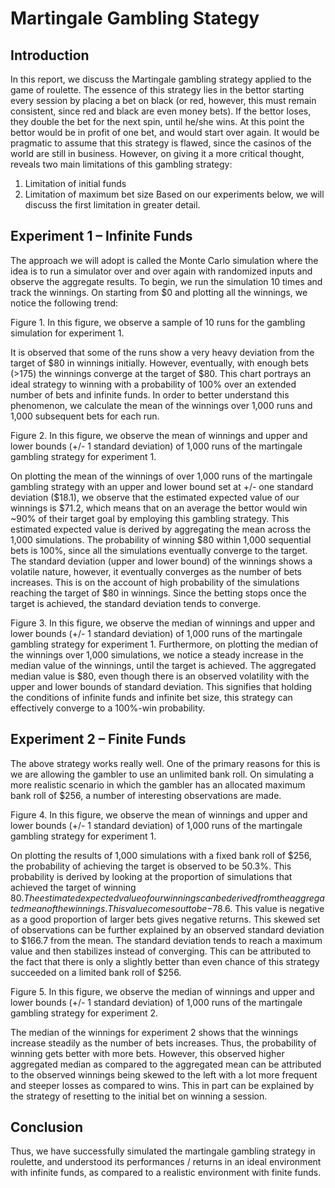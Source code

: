 # Martingale Gambling Stategy

## Introduction
In this report, we discuss the Martingale gambling strategy applied to the game of roulette. The essence of this strategy lies in the bettor starting every session by placing a bet on black (or red, however, this must remain consistent, since red and black are even money bets). If the bettor loses, they double the bet for the next spin, until he/she wins. At this point the bettor would be in profit of one bet, and would start over again.
It would be pragmatic to assume that this strategy is flawed, since the casinos of the world are still in business. However, on giving it a more critical thought, reveals two main limitations of this gambling strategy:
1.	Limitation of initial funds
2.	Limitation of maximum bet size
Based on our experiments below, we will discuss the first limitation in greater detail.

## Experiment 1 – Infinite Funds

The approach we will adopt is called the Monte Carlo simulation where the idea is to run a simulator over and over again with randomized inputs and observe the aggregate results.
To begin, we run the simulation 10 times and track the winnings. On starting from $0 and plotting all the winnings, we notice the following trend:

Figure 1. In this figure, we observe a sample of 10 runs 
for the gambling simulation for experiment 1.

It is observed that some of the runs show a very heavy deviation from the target of $80 in winnings initially. However, eventually, with enough bets (>175) the winnings converge at the target of $80. This chart portrays an ideal strategy to winning with a probability of 100% over an extended number of bets and infinite funds. In order to better understand this phenomenon, we calculate the mean of the winnings over 1,000 runs and 1,000 subsequent bets for each run.
 
Figure 2. In this figure, we observe the mean of winnings and upper and lower bounds 
(+/- 1 standard deviation) of 1,000 runs of the martingale gambling strategy for experiment 1.

On plotting the mean of the winnings of over 1,000 runs of the martingale gambling strategy with an upper and lower bound set at +/- one standard deviation ($18.1), we observe that the estimated expected value of our winnings is $71.2, which means that on an average the bettor would win ~90% of their target goal by employing this gambling strategy. This estimated expected value is derived by aggregating the mean across the 1,000 simulations. The probability of winning $80 within 1,000 sequential bets is 100%, since all the simulations eventually converge to the target. The standard deviation (upper and lower bound) of the winnings shows a volatile nature, however, it eventually converges as the number of bets increases. This is on the account of high probability of the simulations reaching the target of $80 in winnings. Since the betting stops once the target is achieved, the standard deviation tends to converge. 
 
Figure 3. In this figure, we observe the median of winnings and upper and lower bounds 
(+/- 1 standard deviation) of 1,000 runs of the martingale gambling strategy for experiment 1.
Furthermore, on plotting the median of the winnings over 1,000 simulations, we notice a steady increase in the median value of the winnings, until the target is achieved. The aggregated median value is $80, even though there is an observed volatility with the upper and lower bounds of standard deviation. This signifies that holding the conditions of infinite funds and infinite bet size, this strategy can effectively converge to a 100%-win probability.

## Experiment 2 – Finite Funds
The above strategy works really well. One of the primary reasons for this is we are allowing the gambler to use an unlimited bank roll. On simulating a more realistic scenario in which the gambler has an allocated maximum bank roll of $256, a number of interesting observations are made.

 
Figure 4. In this figure, we observe the mean of winnings and upper and lower bounds 
(+/- 1 standard deviation) of 1,000 runs of the martingale gambling strategy for experiment 1.

On plotting the results of 1,000 simulations with a fixed bank roll of $256, the probability of achieving the target is observed to be 50.3%. This probability is derived by looking at the proportion of simulations that achieved the target of winning $80. The estimated expected value of our winnings can be derived from the aggregated mean of the winnings. This value comes out to be -$78.6. This value is negative as a good proportion of larger bets gives negative returns. This skewed set of observations can be further explained by an observed standard deviation to $166.7 from the mean. The standard deviation tends to reach a maximum value and then stabilizes instead of converging. This can be attributed to the fact that there is only a slightly better than even chance of this strategy succeeded on a limited bank roll of $256.
 
Figure 5. In this figure, we observe the median of winnings and upper and lower bounds 
(+/- 1 standard deviation) of 1,000 runs of the martingale gambling strategy for experiment 2.

The median of the winnings for experiment 2 shows that the winnings increase steadily as the number of bets increases. Thus, the probability of winning gets better with more bets. However, this observed higher aggregated median as compared to the aggregated mean can be attributed to the observed winnings being skewed to the left with a lot more frequent and steeper losses as compared to wins. This in part can be explained by the strategy of resetting to the initial bet on winning a session.

## Conclusion
Thus, we have successfully simulated the martingale gambling strategy in roulette, and understood its performances / returns in an ideal environment with infinite funds, as compared to a realistic environment with finite funds.

